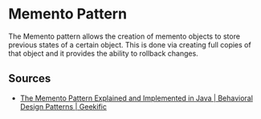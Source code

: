 # Memento Pattern

The Memento pattern allows the creation of memento objects to store previous states of a certain object.
This is done via creating full copies of that object and it provides the ability to rollback changes.

## Sources

- [The Memento Pattern Explained and Implemented in Java | Behavioral Design Patterns | Geekific](https://www.youtube.com/watch?v=_Q5rXfGuyLQ)